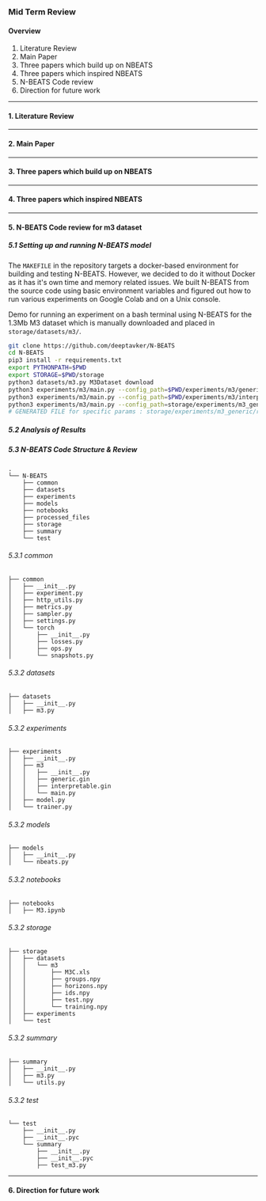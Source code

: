 ### Mid Term Review 

#### Overview

1. Literature Review
2. Main Paper
3. Three papers which build up on NBEATS
4. Three papers which inspired NBEATS
5. N-BEATS Code review
6. Direction for future work

------------------

#### 1. Literature Review

------------------

#### 2. Main Paper

------------------

#### 3. Three papers which build up on NBEATS

------------------

#### 4. Three papers which inspired NBEATS

------------------

#### 5. N-BEATS Code review for m3 dataset

##### 5.1 Setting up and running N-BEATS model

The `MAKEFILE` in the repository targets a docker-based environment for building and testing N-BEATS. However, we decided to do it without Docker as it has it's own time and memory related issues. We built N-BEATS from the source code using basic environment variables and figured out how to run various experiments on Google Colab and on a Unix console. 

Demo for running an experiment on a bash terminal using N-BEATS for the 1.3Mb M3 dataset which is manually downloaded and placed in `storage/datasets/m3/`. 

```sh
git clone https://github.com/deeptavker/N-BEATS
cd N-BEATS
pip3 install -r requirements.txt
export PYTHONPATH=$PWD
export STORAGE=$PWD/storage
python3 datasets/m3.py M3Dataset download
python3 experiments/m3/main.py --config_path=$PWD/experiments/m3/generic.gin build_ensemble
python3 experiments/m3/main.py --config_path=$PWD/experiments/m3/interpretable.gin build_ensemble
python3 experiments/m3/main.py --config_path=storage/experiments/m3_generic/repeat=3,lookback=4,loss=MAPE/config.gin run
# GENERATED FILE for specific params : storage/experiments/m3_generic/repeat=3,lookback=4,loss=MAPE/forecast.csv
```
##### 5.2 Analysis of Results

##### 5.3 N-BEATS Code Structure & Review

```
.
└── N-BEATS
    ├── common
    ├── datasets
    ├── experiments
    ├── models
    ├── notebooks
    ├── processed_files
    ├── storage
    ├── summary
    └── test
```

###### 5.3.1 common
```
├── common                                                                        
│   ├── __init__.py    
│   ├── experiment.py    
│   ├── http_utils.py     
│   ├── metrics.py     
│   ├── sampler.py   
│   ├── settings.py   
│   └── torch    
│       ├── __init__.py    
│       ├── losses.py     
│       ├── ops.py    
│       └── snapshots.py    
```
###### 5.3.2 datasets
```
├── datasets    
│   ├── __init__.py   
│   ├── m3.py   

```
###### 5.3.2 experiments
```
├── experiments
│   ├── __init__.py
│   ├── m3
│   │   ├── __init__.py
│   │   ├── generic.gin
│   │   ├── interpretable.gin
│   │   └── main.py
│   ├── model.py
│   └── trainer.py
```
###### 5.3.2 models
```
├── models
│   ├── __init__.py
│   └── nbeats.py
```
###### 5.3.2 notebooks
```
├── notebooks
│   ├── M3.ipynb
```

###### 5.3.2 storage
```
├── storage
│   ├── datasets
│   │   └── m3
│   │       ├── M3C.xls
│   │       ├── groups.npy
│   │       ├── horizons.npy
│   │       ├── ids.npy
│   │       ├── test.npy
│   │       └── training.npy
│   ├── experiments
│   └── test
```
###### 5.3.2 summary
```
├── summary
│   ├── __init__.py
│   ├── m3.py
│   └── utils.py
```
###### 5.3.2 test
```
└── test
    ├── __init__.py
    ├── __init__.pyc
    └── summary
        ├── __init__.py
        ├── __init__.pyc
        ├── test_m3.py
```


------------------

#### 6. Direction for future work

